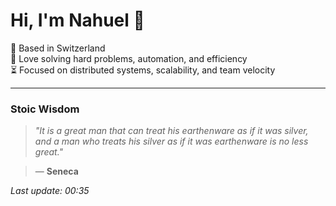 # Hi, I'm Nahuel :wave:

📍 Based in Switzerland  
💪 Love solving hard problems, automation, and efficiency  
⏳ Focused on distributed systems, scalability, and team velocity  

---

### Stoic Wisdom
> _"It is a great man that can treat his earthenware as if it was silver, and a man who treats his silver as if it was earthenware is no less great."_

> — **Seneca**

*Last update: 00:35*
